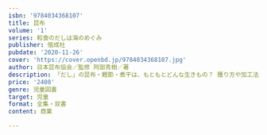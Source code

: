```yaml
---
isbn: '9784034368107'
title: 昆布
volume: '1'
series: 和食のだしは海のめぐみ
publisher: 偕成社
pubdate: '2020-11-26'
cover: 'https://cover.openbd.jp/9784034368107.jpg'
author: 日本昆布協会／監修 阿部秀樹／著
description: 「だし」の昆布・鰹節・煮干は、もともとどんな生きもの？ 獲り方や加工法、歴史、種類、だしの取り方は？　第1巻は昆布を紹介。
price: '2400'
genre: 児童図書
target: 児童
format: 全集・双書
content: 商業

---
```

